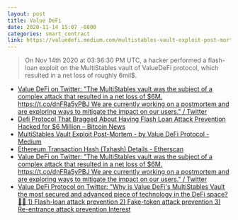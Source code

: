 ```yaml
---
layout: post
title: Value DeFi
date: 2020-11-14 15:07 -0800
categories: smart_contract
link: https://valuedefi.medium.com/multistables-vault-exploit-post-mortem-d11b0635788f
---
```


> On Nov 14th 2020 at 03:36:30 PM UTC, a hacker performed a flash-loan exploit on the MultiStables vault of ValueDeFi protocol, which resulted in a net loss of roughly 6mil$.

- [Value DeFi on Twitter: "The MultiStables vault was the subject of a complex attack that resulted in a net loss of $6M. https://t.co/dnFRa5yPBJ We are currently working on a postmortem and are exploring ways to mitigate the impact on our users." / Twitter](https://twitter.com/value_defi/status/1327660571592773632?ref_src=twsrc%5Etfw%7Ctwcamp%5Etweetembed%7Ctwterm%5E1327660571592773632%7Ctwgr%5E%7Ctwcon%5Es1_&ref_url=https%3A%2F%2Fcointelegraph.com%2Fnews%2Fvalue-defi-protocol-suffers-6-million-flash-loan-exploit)
- [Defi Protocol That Bragged About Having Flash Loan Attack Prevention Hacked for $6 Million – Bitcoin News](https://news.bitcoin.com/defi-protocol-bragged-having-flash-loan-attack-prevention-hacked-6-million/)
- [MultiStables Vault Exploit Post-Mortem - by Value DeFi Protocol - Medium](https://valuedefi.medium.com/multistables-vault-exploit-post-mortem-d11b0635788f)
- [Ethereum Transaction Hash (Txhash) Details - Etherscan](https://etherscan.io/tx/0x217298bd38ed12b16e0cd65ce0b464c3810e0479a99a1464aed5e6768b2a4c50)
- [Value DeFi on Twitter: "The MultiStables vault was the subject of a complex attack that resulted in a net loss of $6M. https://t.co/dnFRa5yPBJ We are currently working on a postmortem and are exploring ways to mitigate the impact on our users." / Twitter](https://twitter.com/value_defi/status/1327660571592773632)
- [Value DeFi Protocol on Twitter: "Why is Value DeFi's MultiStables Vault the most secured and advanced piece of technology in the DeFi space? 🥳🤩 1) Flash-loan attack prevention 2) Fake-token attack prevention 3) Re-entrance attack prevention Interest](https://web.archive.org/web/20201114043339/https://twitter.com/value_defi/status/1327469664620802050)
